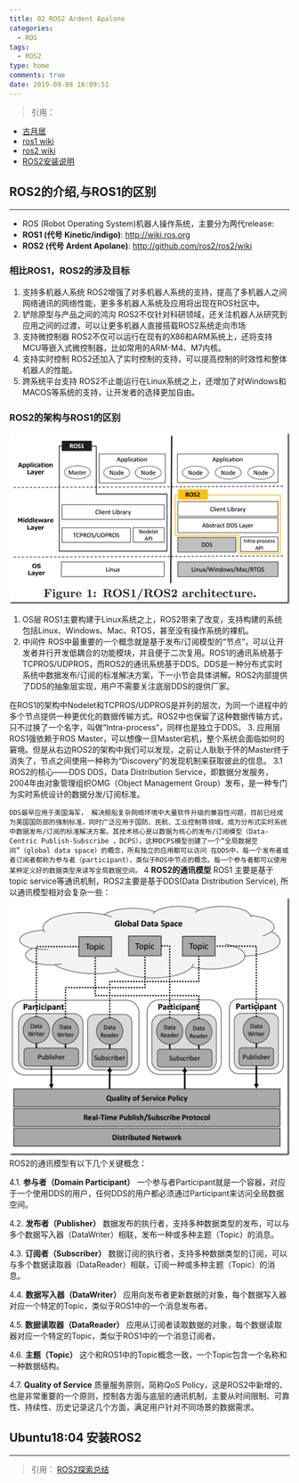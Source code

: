```yaml
---
title: 02 ROS2 Ardent Apalone
categories:
  - ROS
tags:
  - ROS2
type: home
comments: true
date: 2019-09-08 16:09:51
---
```


>引用： 
- [古月居](http://www.guyuehome.com/column/ros2%e6%8e%a2%e7%b4%a2%e6%80%bb%e7%bb%93)
- [ros1 wiki](http://wiki.ros.org)
- [ros2 wiki](http://github.com/ros2/ros2/wiki)
- [ROS2安装说明](https://blog.csdn.net/zhangrelay/article/details/78778590)

## ROS2的介绍,与ROS1的区别
---
- ROS (Robot Operating System)机器人操作系统，主要分为两代release:
- **ROS1 (代号 Kinetic/indigo)**: http://wiki.ros.org
- **ROS2 (代号 Ardent Apolane)**: http://github.com/ros2/ros2/wiki

### 相比ROS1，ROS2的涉及目标
1. 支持多机器人系统
   ROS2增强了对多机器人系统的支持，提高了多机器人之间网络通讯的网络性能，更多多机器人系统及应用将出现在ROS社区中。
2. 铲除原型与产品之间的鸿沟
  ROS2不仅针对科研领域，还关注机器人从研究到应用之间的过渡，可以让更多机器人直接搭载ROS2系统走向市场
3. 支持微控制器
  ROS2不仅可以运行在现有的X86和ARM系统上，还将支持MCU等嵌入式微控制器，比如常用的ARM-M4、M7内核。
4. 支持实时控制
  ROS2还加入了实时控制的支持，可以提高控制的时效性和整体机器人的性能。
5. 跨系统平台支持
  ROS2不止能运行在Linux系统之上，还增加了对Windows和MACOS等系统的支持，让开发者的选择更加自由。

### ROS2的架构与ROS1的区别
![ROS2架构](../../../images/01&#32;ros2archtecture.png)
1. OS层
  ROS1主要构建于Linux系统之上，ROS2带来了改变，支持构建的系统包括Linux、Windows、Mac、RTOS，甚至没有操作系统的裸机。
2. 中间件
  ROS中最重要的一个概念就是基于发布/订阅模型的“节点”，可以让开发者并行开发低耦合的功能模块，并且便于二次复用。ROS1的通讯系统基于TCPROS/UDPROS，而ROS2的通讯系统基于DDS。DDS是一种分布式实时系统中数据发布/订阅的标准解决方案，下一小节会具体讲解。ROS2内部提供了DDS的抽象层实现，用户不需要关注底层DDS的提供厂家。

  在ROS1的架构中Nodelet和TCPROS/UDPROS是并列的层次，为同一个进程中的多个节点提供一种更优化的数据传输方式。ROS2中也保留了这种数据传输方式，只不过换了一个名字，叫做“Intra-process”，同样也是独立于DDS。
3.  应用层
  ROS1强依赖于ROS Master，可以想像一旦Master宕机，整个系统会面临如何的窘境。但是从右边ROS2的架构中我们可以发现，之前让人耿耿于怀的Master终于消失了，节点之间使用一种称为“Discovery”的发现机制来获取彼此的信息。
3.1 ROS2的核心——DDS
  DDS，Data Distribution Service，即数据分发服务，2004年由对象管理组织OMG（Object Management Group）发布，是一种专门为实时系统设计的数据分发/订阅标准。

`DDS最早应用于美国海军， 解决舰船复杂网络环境中大量软件升级的兼容性问题，目前已经成为美国国防部的强制标准，同时广泛应用于国防、民航、工业控制等领域，成为分布式实时系统中数据发布/订阅的标准解决方案。其技术核心是以数据为核心的发布/订阅模型（Data-Centric Publish-Subscribe ，DCPS），这种DCPS模型创建了一个“全局数据空间”（global data space）的概念，所有独立的应用都可以访问
在DDS中，每一个发布者或者订阅者都称为参与者（participant），类似于ROS中节点的概念。每一个参与者都可以使用某种定义好的数据类型来读写全局数据空间。`
4 **ROS2的通讯模型**
ROS1 主要是基于topic service等通讯机制，ROS2主要是基于DDS(Data Distribution Service), 所以通讯模型相对会复杂一些：
![](../../../images/02&#32;ros2communication.png)
ROS2的通讯模型有以下几个关键概念：

4.1. **参与者（Domain Participant）**
  一个参与者Participant就是一个容器，对应于一个使用DDS的用户，任何DDS的用户都必须通过Participant来访问全局数据空间。

4.2. **发布者（Publisher）**
  数据发布的执行者，支持多种数据类型的发布，可以与多个数据写入器（DataWriter）相联，发布一种或多种主题（Topic）的消息。

4.3. **订阅者（Subscriber）**
  数据订阅的执行者，支持多种数据类型的订阅，可以与多个数据读取器（DataReader）相联，订阅一种或多种主题（Topic）的消息。

4.4. **数据写入器（DataWriter）**
  应用向发布者更新数据的对象，每个数据写入器对应一个特定的Topic，类似于ROS1中的一个消息发布者。

4.5. **数据读取器（DataReader）**
  应用从订阅者读取数据的对象，每个数据读取器对应一个特定的Topic，类似于ROS1中的一个消息订阅者。

4.6. **主题（Topic）**
  这个和ROS1中的Topic概念一致，一个Topic包含一个名称和一种数据结构。

4.7. **Quality of Service**
  质量服务原则，简称QoS Policy，这是ROS2中新增的、也是非常重要的一个原则，控制各方面与底层的通讯机制，主要从时间限制、可靠性、持续性、历史记录这几个方面，满足用户针对不同场景的数据需求。



## Ubuntu18:04 安装ROS2
---


> 引用： [ROS2探索总结](http://www.guyuehome.com/1228)

